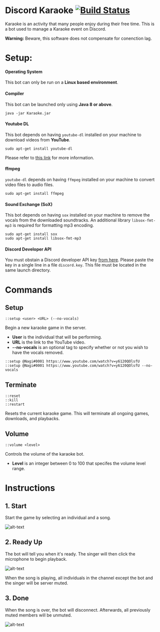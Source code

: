 # Discord Karaoke [![Build Status](https://travis-ci.org/kThisIsCvpv/universe-karaoke.svg?branch=master)](https://github.com/kThisIsCvpv/universe-karaoke)

Karaoke is an activity that many people enjoy during their free time.
This is a bot used to manage a Karaoke event on Discord.

**Warning:** Beware, this software does not compensate for conenction lag.

# Setup:

#### Operating System
This bot can only be run on a **Linux based environment**.

#### Compiler
This bot can be launched only using **Java 8 or above**.
```
java -jar Karaoke.jar
```

#### Youtube DL
This bot depends on having ``youtube-dl`` installed on your machine to download videos from **YouTube**.
```
sudo apt-get install youtube-dl
```
Please refer to [this link](https://linoxide.com/linux-how-to/install-use-youtube-dl-ubuntu/) for more information.

#### ffmpeg
``youtube-dl`` depends on having ``ffmpeg`` installed on your machine to convert video files to audio files.
```
sudo apt-get install ffmpeg
```

#### Sound Exchange (SoX)
This bot depends on having ``sox`` installed on your machine to remove the vocals from the downloaded soundtracks. An additional library ``libsox-fmt-mp3`` is required for formatting mp3 encoding.
```
sudo apt-get install sox
sudo apt-get install libsox-fmt-mp3
```

#### Discord Developer API
You must obstain a Discord developer API key [from here](https://discordapp.com/developers/applications/). Please paste the key in a single line in a file ``discord.key``. This file must be located in the same launch directory.

# Commands

## Setup
```
::setup <user> <URL> (--no-vocals)
```
Begin a new karaoke game in the server.
- **User** is the individual that will be performing.
- **URL** is the link to the YouTube video.
- **--no-vocals** is an optional tag to specify whether or not you wish to have the vocals removed.
```
::setup @Nagi#0001 https://www.youtube.com/watch?v=y6120QOlsfU 
::setup @Nagi#0001 https://www.youtube.com/watch?v=y6120QOlsfU --no-vocals
```

## Terminate
```
::reset
::kill
::restart
```
Resets the current karaoke game. This will terminate all ongoing games, downloads, and playbacks.

## Volume
```
::volume <level>
```
Controls the volume of the karaoke bot.
- **Level** is an integer between 0 to 100 that specifes the volume level range.

# Instructions

## 1. Start
Start the game by selecting an individual and a song.

![alt-text](https://www.kthisiscvpv.com/xEHzY1578787115ygXoE.png)

## 2. Ready Up
The bot will tell you when it's ready. The singer will then click the microphone to begin playback.

![alt-text](https://www.kthisiscvpv.com/nlB2G1578787190WKdry.png)

When the song is playing, all individuals in the channel except the bot and the singer will be server muted.

## 3. Done
When the song is over, the bot will disconnect. Afterwards, all previously muted members will be unmuted.

![alt-text](https://www.kthisiscvpv.com/Ck0y41578787285RuZ9Z.png)